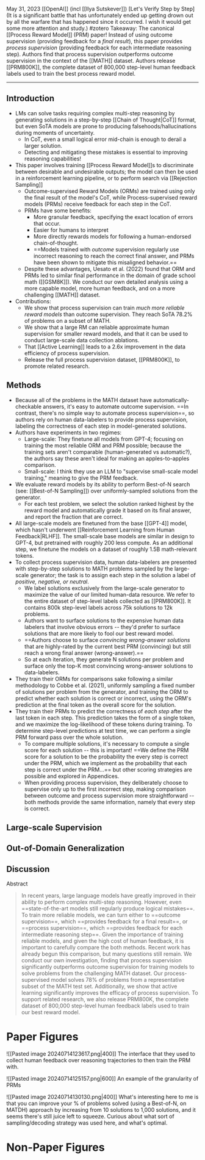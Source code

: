 May 31, 2023
[[OpenAI]] (incl [[Ilya Sutskever]])
[Let's Verify Step by Step](It is a significant battle that has unfortunately ended up getting drown out by all the warfare that has happened since it occurred. I wish it would get some more attention and study.)
#zotero 
Takeaway: The canonical [[Process Reward Model]] (PRM) paper! Instead of using outcome supervision (providing feedback for a *final result*), this paper provides *process supervision* (providing feedback for each intermediate reasoning step). Authors find that process supervision outperforms outcome supervision in the context of the [[MATH]] dataset. Authors release [[PRM800K]], the complete dataset of 800,000 step-level human feedback labels used to train the best process reward model.


---

## Introduction
- LMs can solve tasks requiring complex multi-step reasoning by generating solutions in a step-by-step [[Chain of Thought|CoT]] format, but even SoTA models are prone to producing falsehoods/hallucinations during moments of uncertainty.
	- In CoT, even a small logical error mid-chain is enough to derail a larger solution.
	- Detecting and mitigating these mistakes is essential to improving reasoning capabilities!
- This paper involves training [[Process Reward Model]]s to discriminate between desirable and undesirable outputs; the model can then be used in a reinforcement learning pipeline, or to perform search via [[Rejection Sampling]]
	- Outcome-supervised Reward Models (ORMs) are trained using only the final result of the model's CoT, while Process-supervised reward models (PRMs) receive feedback for each step in the CoT.
	- PRMs have some benefits:
		- More granular feedback, specifying the exact location of errors that occur.
		- Easier for humans to interpret
		- More directly rewards models for following a human-endorsed chain-of-thought.
		- ==Models trained with *outcome* supervision regularly use incorrect reasoning to reach the correct final answer, and PRMs have been shown to mitigate this misaligned behavior.==
	- Despite these advantages, Uesato et al. (2022) found that ORM and PRMs led to similar final performance in the domain of grade school math ([[GSM8K]]). We conduct our own detailed  analysis using a more capable model, more human feedback, and on a more challenging [[MATH]] dataset.
- Contributions:
	- We show that process supervision can train *much more reliable reward models* than outcome supervision. They reach SoTA 78.2% of problems on a subset of MATH.
	- We show that a large RM can reliable approximate human supervision for smaller reward models, and that it can be used to conduct large-scale data collection ablations.
	- That [[Active Learning]] leads to a 2.6x improvement in the data efficiency of process supervision.
	- Release the full process supervision dataset, [[PRM800K]], to promote related research.

## Methods
- Because all of the problems in the MATH dataset have automatically-checkable answers, it's easy to automate outcome supervision. ==In contrast, there's no simple way to automate process supervision==, so authors rely on human data-labelers to provide process supervision, labeling the correctness of each step in model-generated solutions.
- Authors have experiments in two regimes:
	- Large-scale: They finetune all models from GPT-4; focusing on training the most reliable ORM and PRM possible; because the training sets aren't comparable (human-generated vs automatic?), the authors say these aren't ideal for making an apples-to-apples comparison.
	- Small-scale: I think they use an LLM to "supervise small-scale model training," meaning to give the PRM feedback.
- We evaluate reward models by its ability to perform Best-of-N search (see: [[Best-of-N Sampling]]) over uniformly-sampled solutions from the generator. 
	- For each test problem, we select the solution ranked highest by the reward model and automatically grade it based on its final answer, and report the fraction that are correct.
- All large-scale models are finetuned from the base [[GPT-4]] model, which hasn't underwent [[Reinforcement Learning from Human Feedback|RLHF]]. The small-scale base models are similar in design to GPT-4, but pretrained with roughly 200 less compute. As an additional step, we finetune the models on a dataset of roughly 1.5B math-relevant tokens.
- To collect process supervision data, human data-labelers are presented with step-by-step solutions to MATH problems sampled by the large-scale generator; the task is to assign each step in the solution a label of *positive, negative, or neutral*.
	- We label solutions exclusively from the large-scale generator to maximize the value of our limited human-data resource. We refer to the entire dataset of step-level labels collected as [[PRM800K]]. It contains 800k step-level labels across 75k solutions to 12k problems.
	- Authors want to surface solutions to the expensive human data labelers that involve obvious errors -- they'd prefer to surface solutions that are more likely to fool our best reward model.
	- ==Authors choose to surface *convincing wrong-answer solutions* that are highly-rated by the current best PRM (convincing) but still reach a wrong final answer (wrong-answer).==
	- So at each iteration, they generate N solutions per problem and surface only the top-K most convincing wrong-answer solutions to data-labelers.
- They train their ORMs for comparisons sake following a similar methodology to Cobbe et al. (2021), uniformly sampling a fixed number of solutions per problem from the generator, and training the ORM to predict whether each solution is correct or incorrect, using the ORM's prediction at the final token as the overall score for the solution.
- They train their PRMs to predict the correctness of *each step* after the last token in each step. This prediction takes the form of a single token, and we maximize the log-likelihood of these tokens during training. To determine step-level predictions at test time, we can perform a single PRM forward pass over the whole solution. 
	- To compare multiple solutions, it's necessary to compute a single score for each solution -- this is important! ==We define the PRM score for a solution to be the probability the every step is correct under the PRM, which we implement as the probability that each step is correct under the PRM...== but other scoring strategies are possible and explored in Appendices.
	- When providing process supervision, they deliberately choose to supervise only up to the first incorrect step, making comparison between outcome and process supervision more straightforward -- both methods provide the same information, namely that every step is correct.


## Large-scale Supervision



## Out-of-Domain Generalization



## Discussion












Abstract
> In recent years, large language models have greatly improved in their ability to perform complex multi-step reasoning. However, even ==state-of-the-art models still regularly produce logical mistakes==. To train more reliable models, we can turn either to ==outcome supervision==, which ==provides feedback for a final result==, or ==process supervision==, which ==provides feedback for each intermediate reasoning step==. Given the importance of training reliable models, and given the high cost of human feedback, it is important to carefully compare the both methods. Recent work has already begun this comparison, but many questions still remain. We conduct our own investigation, finding that process supervision significantly outperforms outcome supervision for training models to solve problems from the challenging MATH dataset. Our process-supervised model solves 78% of problems from a representative subset of the MATH test set. Additionally, we show that active learning significantly improves the efficacy of process supervision. To support related research, we also release PRM800K, the complete dataset of 800,000 step-level human feedback labels used to train our best reward model.

# Paper Figures
![[Pasted image 20240714123617.png|400]]
The interface that they used to collect human feedback over reasoning trajectories to then train the PRM with.

![[Pasted image 20240714125157.png|600]]
An example of the granularity of PRMs

![[Pasted image 20240714130130.png|400]]
What's interesting here to me is that you can improve your % of problems solved (using a Best-of-N, on MATDH) approach by increasing from 10 solutions to 1,000 solutions, and it seems there's still juice left to squeeze. Curious about what sort of sampling/decoding strategy was used here, and what's optimal.

# Non-Paper Figures
